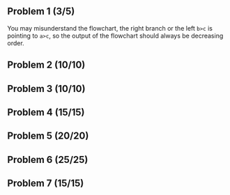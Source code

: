 ## Problem 1 (3/5)

You may misunderstand the flowchart, the right branch or the left `b>c` is pointing to `a>c`, so the output of the flowchart should always be decreasing order.

## Problem 2 (10/10)

## Problem 3 (10/10)

## Problem 4 (15/15)

## Problem 5 (20/20)

## Problem 6 (25/25)

## Problem 7 (15/15)
